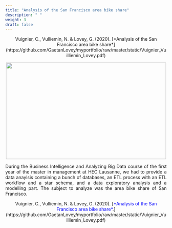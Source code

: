 ```yaml
---
title: "Analysis of the San Francisco area bike share"
description: " "
weight: 3
draft: false
---
```

<center> Vuignier, C., Vulliemin, N. & Lovey, G. (2020). [*Analysis of the San Francisco area bike share*](https://github.com/GaetanLovey/myportfolio/raw/master/static/Vuignier_Vuilliemin_Lovey.pdf)</center>

</p>

<p align="center">
  <img src="/bike.png" width="500" height="300"/>
</p>

</p>

<p style="text-align:justify;">During the Business Intelligence and Analyzing Big Data course of the first year of the master in management at HEC Lausanne, we had to provide a data anaylsis containing a bunch of databases, an ETL process with an ETL workflow and a star schema, and a data exploratory analysis and a modelling part. The subject to analyze was the area bike share of San Francisco.</p>  


<center> Vuignier, C., Vulliemin, N. & Lovey, G. (2020). [<span style="color:blue">*Analysis of the San Francisco area bike share*</span>.](https://github.com/GaetanLovey/myportfolio/raw/master/static/Vuignier_Vuilliemin_Lovey.pdf)</p></center>


